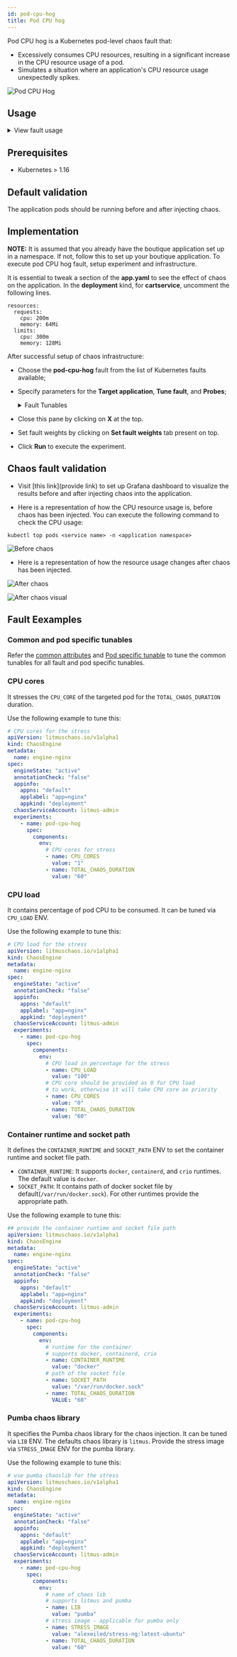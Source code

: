 ```yaml
---
id: pod-cpu-hog
title: Pod CPU hog
---
```


Pod CPU hog is a Kubernetes pod-level chaos fault that:

- Excessively consumes CPU resources, resulting in a significant increase in the CPU resource usage of a pod.
- Simulates a situation where an application's CPU resource usage unexpectedly spikes.

![Pod CPU Hog](./static/images/pod-stress.png)

## Usage

<details>
<summary>View fault usage</summary>
<div>
Disk Pressure or CPU hogs is another very common and frequent scenario we find in kubernetes applications that can result in the eviction of the application replica and impact its delivery. Such scenarios that can still occur despite whatever availability aids K8s provides. These problems are generally referred to as "Noisy Neighbour" problems.
    
Injecting a rogue process into a target container, we starve the main microservice process (typically pid 1) of the resources allocated to it (where limits are defined) causing slowness in application traffic or in other cases unrestrained use can cause node to exhaust resources leading to eviction of all pods. So this category of chaos fault helps to build the immunity on the application undergoing any such stress scenario.
</div>
</details>

## Prerequisites

- Kubernetes > 1.16

## Default validation

The application pods should be running before and after injecting chaos.

## Implementation

**NOTE:** It is assumed that you already have the boutique application set up in a namespace. If not, follow this to set up your boutique application.
To execute pod CPU hog fault, setup experiment and infrastructure.

It is essential to tweak a section of the **app.yaml** to see the effect of chaos on the application. In the **deployment** kind, for **cartservice**, uncomment the following lines.

```
resources:
  requests:
    cpu: 200m
    memory: 64Mi
  limits:
    cpu: 300m
    memory: 128Mi
```

After successful setup of chaos infrastructure:

- Choose the **pod-cpu-hog** fault from the list of Kubernetes faults available;
- Specify parameters for the **Target application**, **Tune fault**, and **Probes**;

    <details>
        <summary>Fault Tunables</summary>
        <h2>Optional Fields</h2>
        <table>
          <tr>
            <th> Variables </th>
            <th> Description </th>
            <th> Notes </th>
          </tr>
          <tr>
            <td> CPU_CORES </td>
            <td> Number of the CPU cores subjected to CPU stress </td>
            <td> Default to 1 </td>
          </tr>
          <tr>
            <td> TOTAL_CHAOS_DURATION </td>
            <td> The time duration for chaos insertion (seconds) </td>
            <td> Default to 60s </td>
          </tr>
          <tr>
            <td> LIB_IMAGE </td>
            <td> Image used to run the helper pod. </td>
            <td> Defaults to <code>litmuschaos/go-runner:1.13.8</code> </td>
          </tr>
          <tr>
            <td> STRESS_IMAGE </td>
            <td> Container run on the node at runtime by the pumba lib to inject stressors. Only used in LIB <code>pumba</code></td>
            <td> Default to <code>alexeiled/stress-ng:latest-ubuntu</code> </td>
          </tr>
          <tr>
            <td> TARGET_PODS </td>
            <td> Comma separated list of application pod name subjected to pod CPU hog chaos</td>
            <td> If not provided, it will select target pods randomly based on provided appLabels</td>
          </tr> 
          <tr> 
            <td> TARGET_CONTAINER </td>
            <td> Name of the target container under chaos </td>
            <td> If not provided, it will select the first container of the target pod </td>
          </tr> 
          <tr>
            <td> PODS_AFFECTED_PERC </td>
            <td> The Percentage of total pods to target </td>
            <td> Defaults to 0 (corresponds to 1 replica), provide numeric value only </td>
          </tr>
          <tr>
            <td> CONTAINER_RUNTIME </td>
            <td> container runtime interface for the cluster</td>
            <td> Defaults to docker, supported values: docker, containerd and crio for litmus and only docker for pumba LIB </td>
          </tr>
          <tr>
            <td> SOCKET_PATH </td>
            <td> Path of the containerd/crio/docker socket file </td>
            <td> Defaults to <code>/var/run/docker.sock</code> </td>
          </tr> 
          <tr>
            <td> RAMP_TIME </td>
            <td> Period to wait before injection of chaos in sec </td>
            <td> Eg. 30 </td>
          </tr>
          <tr>
            <td> SEQUENCE </td>
            <td> It defines sequence of chaos execution for multiple target pods </td>
            <td> Default value: parallel. Supported: serial, parallel </td>
          </tr>
        </table>
    </details>

- Close this pane by clicking on **X** at the top.
- Set fault weights by clicking on **Set fault weights** tab present on top.
- Click **Run** to execute the experiment.

## Chaos fault validation

- Visit [this link](provide link) to set up Grafana dashboard to visualize the results before and after injecting chaos into the application.

- Here is a representation of how the CPU resource usage is, before chaos has been injected. You can execute the following command to check the CPU usage:

```
kubectl top pods <service name> -n <application namespace>
```

![Before chaos](./static/images/before-chaos.png)

- Here is a representation of how the resource usage changes after chaos has been injected.

![After chaos](./static/images/after-chaos.png)

![After chaos visual](./static/images/cpu-hog-visual.png)

## Fault Eexamples

### Common and pod specific tunables

Refer the [common attributes](../../common-tunables-for-all-faults) and [Pod specific tunable](./common-tunables-for-pod-faults) to tune the common tunables for all fault and pod specific tunables.

### CPU cores

It stresses the `CPU_CORE` of the targeted pod for the `TOTAL_CHAOS_DURATION` duration.

Use the following example to tune this:

[embedmd]: # "./static/manifests/pod-cpu-hog/cpu-cores.yaml yaml"

```yaml
# CPU cores for the stress
apiVersion: litmuschaos.io/v1alpha1
kind: ChaosEngine
metadata:
  name: engine-nginx
spec:
  engineState: "active"
  annotationCheck: "false"
  appinfo:
    appns: "default"
    applabel: "app=nginx"
    appkind: "deployment"
  chaosServiceAccount: litmus-admin
  experiments:
    - name: pod-cpu-hog
      spec:
        components:
          env:
            # CPU cores for stress
            - name: CPU_CORES
              value: "1"
            - name: TOTAL_CHAOS_DURATION
              value: "60"
```

### CPU load

It contains percentage of pod CPU to be consumed. It can be tuned via `CPU_LOAD` ENV.

Use the following example to tune this:

[embedmd]: # "./static/manifests/pod-cpu-hog/cpu-load.yaml yaml"

```yaml
# CPU load for the stress
apiVersion: litmuschaos.io/v1alpha1
kind: ChaosEngine
metadata:
  name: engine-nginx
spec:
  engineState: "active"
  annotationCheck: "false"
  appinfo:
    appns: "default"
    applabel: "app=nginx"
    appkind: "deployment"
  chaosServiceAccount: litmus-admin
  experiments:
    - name: pod-cpu-hog
      spec:
        components:
          env:
            # CPU load in percentage for the stress
            - name: CPU_LOAD
              value: "100"
            # CPU core should be provided as 0 for CPU load
            # to work, otherwise it will take CPU core as priority
            - name: CPU_CORES
              value: "0"
            - name: TOTAL_CHAOS_DURATION
              value: "60"
```

### Container runtime and socket path

It defines the `CONTAINER_RUNTIME` and `SOCKET_PATH` ENV to set the container runtime and socket file path.

- `CONTAINER_RUNTIME`: It supports `docker`, `containerd`, and `crio` runtimes. The default value is `docker`.
- `SOCKET_PATH`: It contains path of docker socket file by default(`/var/run/docker.sock`). For other runtimes provide the appropriate path.

Use the following example to tune this:

[embedmd]: # "./static/manifests/pod-cpu-hog/container-runtime-and-socket-path.yaml yaml"

```yaml
## provide the container runtime and socket file path
apiVersion: litmuschaos.io/v1alpha1
kind: ChaosEngine
metadata:
  name: engine-nginx
spec:
  engineState: "active"
  annotationCheck: "false"
  appinfo:
    appns: "default"
    applabel: "app=nginx"
    appkind: "deployment"
  chaosServiceAccount: litmus-admin
  experiments:
    - name: pod-cpu-hog
      spec:
        components:
          env:
            # runtime for the container
            # supports docker, containerd, crio
            - name: CONTAINER_RUNTIME
              value: "docker"
            # path of the socket file
            - name: SOCKET_PATH
              value: "/var/run/docker.sock"
            - name: TOTAL_CHAOS_DURATION
              VALUE: "60"
```

### Pumba chaos library

It specifies the Pumba chaos library for the chaos injection. It can be tuned via `LIB` ENV. The defaults chaos library is `litmus`.
Provide the stress image via `STRESS_IMAGE` ENV for the pumba library.

Use the following example to tune this:

[embedmd]: # "./static/manifests/pod-cpu-hog/pumba-lib.yaml yaml"

```yaml
# use pumba chaoslib for the stress
apiVersion: litmuschaos.io/v1alpha1
kind: ChaosEngine
metadata:
  name: engine-nginx
spec:
  engineState: "active"
  annotationCheck: "false"
  appinfo:
    appns: "default"
    applabel: "app=nginx"
    appkind: "deployment"
  chaosServiceAccount: litmus-admin
  experiments:
    - name: pod-cpu-hog
      spec:
        components:
          env:
            # name of chaos lib
            # supports litmus and pumba
            - name: LIB
              value: "pumba"
            # stress image - applicable for pumba only
            - name: STRESS_IMAGE
              value: "alexeiled/stress-ng:latest-ubuntu"
            - name: TOTAL_CHAOS_DURATION
              value: "60"
```
